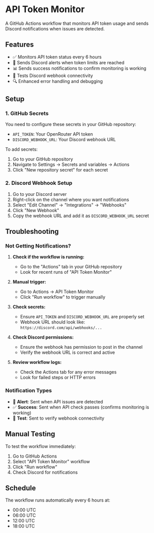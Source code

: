 # API Token Monitor

A GitHub Actions workflow that monitors API token usage and sends Discord notifications when issues are detected.

## Features

- ✅ Monitors API token status every 6 hours
- 🚨 Sends Discord alerts when token limits are reached
- 📊 Sends success notifications to confirm monitoring is working
- 🔧 Tests Discord webhook connectivity
- 🔍 Enhanced error handling and debugging

## Setup

### 1. GitHub Secrets

You need to configure these secrets in your GitHub repository:

- `API_TOKEN`: Your OpenRouter API token
- `DISCORD_WEBHOOK_URL`: Your Discord webhook URL

To add secrets:
1. Go to your GitHub repository
2. Navigate to Settings → Secrets and variables → Actions
3. Click "New repository secret" for each secret

### 2. Discord Webhook Setup

1. Go to your Discord server
2. Right-click on the channel where you want notifications
3. Select "Edit Channel" → "Integrations" → "Webhooks"
4. Click "New Webhook"
5. Copy the webhook URL and add it as `DISCORD_WEBHOOK_URL` secret

## Troubleshooting

### Not Getting Notifications?

1. **Check if the workflow is running:**
   - Go to the "Actions" tab in your GitHub repository
   - Look for recent runs of "API Token Monitor"

2. **Manual trigger:**
   - Go to Actions → API Token Monitor
   - Click "Run workflow" to trigger manually

3. **Check secrets:**
   - Ensure `API_TOKEN` and `DISCORD_WEBHOOK_URL` are properly set
   - Webhook URL should look like: `https://discord.com/api/webhooks/...`

4. **Check Discord permissions:**
   - Ensure the webhook has permission to post in the channel
   - Verify the webhook URL is correct and active

5. **Review workflow logs:**
   - Check the Actions tab for any error messages
   - Look for failed steps or HTTP errors

### Notification Types

- 🚨 **Alert**: Sent when API issues are detected
- ✅ **Success**: Sent when API check passes (confirms monitoring is working)
- 🔧 **Test**: Sent to verify webhook connectivity

## Manual Testing

To test the workflow immediately:

1. Go to GitHub Actions
2. Select "API Token Monitor" workflow
3. Click "Run workflow"
4. Check Discord for notifications

## Schedule

The workflow runs automatically every 6 hours at:
- 00:00 UTC
- 06:00 UTC  
- 12:00 UTC
- 18:00 UTC
